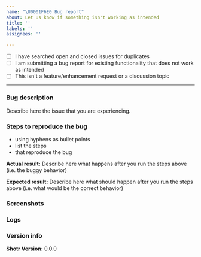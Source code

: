 ```yaml
---
name: "\U0001F6E0️ Bug report"
about: Let us know if something isn't working as intended
title: ''
labels: ''
assignees: ''

---
```


<!-- 
This is a bug report template. By following the instructions below and filling out the sections with your information, you will help the developers get all the necessary data to fix your issue.
You can also preview your report before submitting it. You may remove sections that aren't relevant to your particular case.

Let's begin with a checklist: Replace the empty checkboxes [ ] below with checked ones [x] accordingly. 
-->

- [ ] I have searched open and closed issues for duplicates
- [ ] I am submitting a bug report for existing functionality that does not work as intended
- [ ] This isn't a feature/enhancement request or a discussion topic

----------------------------------------

### Bug description
Describe here the issue that you are experiencing.

### Steps to reproduce the bug
- using hyphens as bullet points
- list the steps
- that reproduce the bug

**Actual result:** Describe here what happens after you run the steps above (i.e. the buggy behavior)

**Expected result:** Describe here what should happen after you run the steps above (i.e. what would be the correct behavior)

### Screenshots
<!-- you can drag and drop images below -->


### Logs
<!-- if you run Shotr with the `--debug` flag, paste your logs here -->


### Version info
<!-- replace the examples with your info -->
**Shotr Version:** 0.0.0
